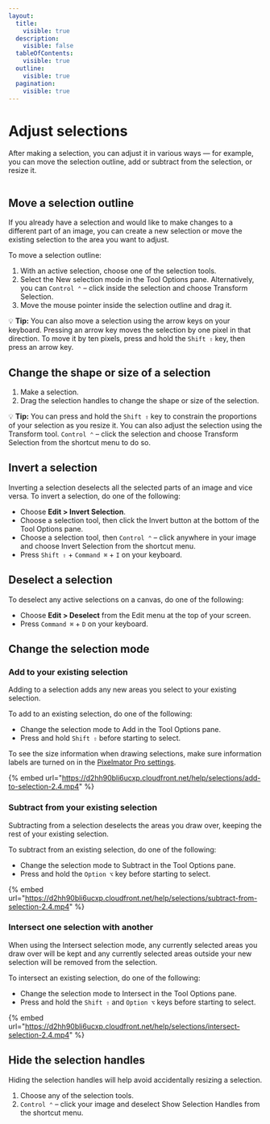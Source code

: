 ```yaml
---
layout:
  title:
    visible: true
  description:
    visible: false
  tableOfContents:
    visible: true
  outline:
    visible: true
  pagination:
    visible: true
---
```


# Adjust selections

After making a selection, you can adjust it in various ways — for example, you can move the selection outline, add or subtract from the selection, or resize it.

<figure><img src="https://help.pixelmator.com/pixelmator-pro/3.5/assets/English/1652782988000.jpeg" alt=""><figcaption></figcaption></figure>

## Move a selection outline

If you already have a selection and would like to make changes to a different part of an image, you can create a new selection or move the existing selection to the area you want to adjust.&#x20;

To move a selection outline:

1. With an active selection, choose one of the selection tools.
2. Select the New selection mode in the Tool Options pane. Alternatively, you can `Control ⌃` – click inside the selection and choose Transform Selection.
3. Move the mouse pointer inside the selection outline and drag it.

:bulb: **Tip:** You can also move a selection using the arrow keys on your keyboard. Pressing an arrow key moves the selection by one pixel in that direction. To move it by ten pixels, press and hold the `Shift ⇧` key, then press an arrow key.

## Change the shape or size of a selection

1. Make a selection.
2. Drag the selection handles to change the shape or size of the selection.

:bulb: **Tip:** You can press and hold the `Shift ⇧` key to constrain the proportions of your selection as you resize it. You can also adjust the selection using the Transform tool. `Control ⌃` – click the selection and choose Transform Selection from the shortcut menu to do so.

## Invert a selection

Inverting a selection deselects all the selected parts of an image and vice versa. To invert a selection, do one of the following:

* Choose **Edit > Invert Selection**.
* Choose a selection tool, then click the Invert button at the bottom of the Tool Options pane.
* Choose a selection tool, then `Control ⌃` – click anywhere in your image and choose Invert Selection from the shortcut menu.
* Press `Shift ⇧` + `Command ⌘` + `I` on your keyboard.

## Deselect a selection

To deselect any active selections on a canvas, do one of the following:

* Choose **Edit > Deselect** from the Edit menu at the top of your screen.
* Press `Command ⌘` + `D` on your keyboard.

## Change the selection mode

### Add to your existing selection

Adding to a selection adds any new areas you select to your existing selection.

To add to an existing selection, do one of the following:

* Change the selection mode to Add in the Tool Options pane.
* Press and hold `Shift ⇧` before starting to select.

To see the size information when drawing selections, make sure information labels are turned on in the [Pixelmator Pro settings](../pixelmator-pro-basics/pixelmator-pro-settings/).

{% embed url="https://d2hh90bli6ucxp.cloudfront.net/help/selections/add-to-selection-2.4.mp4" %}

### Subtract from your existing selection

Subtracting from a selection deselects the areas you draw over, keeping the rest of your existing selection.

To subtract from an existing selection, do one of the following:

* Change the selection mode to Subtract in the Tool Options pane.
* Press and hold the `Option ⌥` key before starting to select.

{% embed url="https://d2hh90bli6ucxp.cloudfront.net/help/selections/subtract-from-selection-2.4.mp4" %}

### Intersect one selection with another

When using the Intersect selection mode, any currently selected areas you draw over will be kept and any currently selected areas outside your new selection will be removed from the selection.

To intersect an existing selection, do one of the following:

* Change the selection mode to Intersect in the Tool Options pane.
* Press and hold the `Shift ⇧` and `Option ⌥` keys before starting to select.

{% embed url="https://d2hh90bli6ucxp.cloudfront.net/help/selections/intersect-selection-2.4.mp4" %}

## Hide the selection handles

Hiding the selection handles will help avoid accidentally resizing a selection.

1. Choose any of the selection tools.
2. `Control ⌃` – click your image and deselect Show Selection Handles from the shortcut menu.
